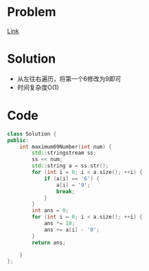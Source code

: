 # Problem
[Link](https://leetcode-cn.com/problems/maximum-69-number/)

# Solution

* 从左往右遍历，将第一个6修改为9即可
* 时间复杂度O(1)

# Code
```cpp
class Solution {
public:
	int maximum69Number(int num) {
		std::stringstream ss;
		ss << num;
		std::string a = ss.str();
		for (int i = 0; i < a.size(); ++i) {
			if (a[i] == '6') {
				a[i] = '9';
				break;
			}
		}
		int ans = 0;
		for (int i = 0; i < a.size(); ++i) {
			ans *= 10;
			ans += a[i] - '0';
		}
		return ans;

	}
};
```